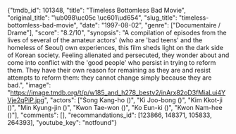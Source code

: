 {"tmdb_id": 101348, "title": "Timeless Bottomless Bad Movie", "original_title": "\ub098\uc05c \uc601\ud654", "slug_title": "timeless-bottomless-bad-movie", "date": "1997-08-02", "genre": ["Documentaire / Drame"], "score": "8.2/10", "synopsis": "A compilation of episodes from the lives of several of the amateur actors' (who are 'bad teens' and the homeless of Seoul) own experiences, this film sheds light on the dark side of Korean society. Feeling alienated and persecuted, they wonder about and come into conflict with the 'good people' who persist in trying to reform them. They have their own reason for remaining as they are and resist attempts to reform them: they cannot change simply because they are bad.", "image": "https://image.tmdb.org/t/p/w185_and_h278_bestv2/inArx82oD3fMiaLui4YVje2qPiP.jpg", "actors": ["Song Kang-ho ()", "Ki Joo-bong ()", "Kim Kkot-ji ()", "Min Kyung-jin ()", "Kwon Tae-won ()", "Ko Eun-ki ()", "Kwon Nam-hee ()"], "comments": [], "recommandations_id": [123866, 148371, 105833, 264393], "youtube_key": "notfound"}